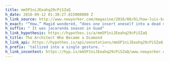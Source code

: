 ```yaml
---
title: mm5P1niJEeahq29cPiSZaQ
h_date: 2016-09-12 01:38:27.815000000 Z
h_link_source: http://www.newyorker.com/magazine/2016/08/01/how-luis-barragan-became-a-diamond
h_exact: "“How,” Magid wondered, “does one insert oneself into a dead man’s life?”"
h_suffix: " It was jacaranda season in Guad"
h_link_hypothesis: https://hypothes.is/a/mm5P1niJEeahq29cPiSZaQ
h_title: The Architect Who Became a Diamond
h_link_api: https://hypothes.is/api/annotations/mm5P1niJEeahq29cPiSZaQ
h_prefix: 'tallized into a single gesture. '
h_link_incontext: https://hyp.is/mm5P1niJEeahq29cPiSZaQ/www.newyorker.com/magazine/2016/08/01/how-luis-barragan-became-a-diamond
---
```


